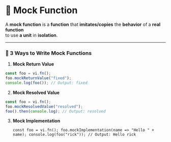 # 📌 Mock Function

A **mock function** is a **function** that **imitates/copies** the **behavior** of a **real function**  
to use **a unit** in **isolation**.

---

### 🔴 3 Ways to Write Mock Functions

 1. **Mock Return Value**
```js
const foo = vi.fn(); 
foo.mockReturnValue("fixed");
console.log(foo()); // Output: fixed
```

2. **Mock Resolved Value**
```js
const foo = vi.fn(); 
foo.mockResolvedValue("resolved");
foo().then(console.log); // Output: resolved
```
   
3. **Mock Implementation**
   
    
    `const foo = vi.fn(); foo.mockImplementation(name => "Hello " + name); console.log(foo("rick")); // Output: Hello rick`